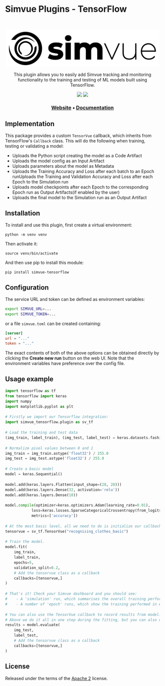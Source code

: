 # Simvue Plugins - TensorFlow

<br/>

<p align="center">
  <picture>
    <source media="(prefers-color-scheme: dark)" srcset="https://github.com/simvue-io/.github/blob/5eb8cfd2edd3269259eccd508029f269d993282f/simvue-white.png" />
    <source media="(prefers-color-scheme: light)" srcset="https://github.com/simvue-io/.github/blob/5eb8cfd2edd3269259eccd508029f269d993282f/simvue-black.png" />
    <img alt="Simvue" src="https://github.com/simvue-io/.github/blob/5eb8cfd2edd3269259eccd508029f269d993282f/simvue-black.png" width="500">
  </picture>
</p>

<p align="center">
This plugin allows you to easily add Simvue tracking and monitoring functionality to the training and testing of ML models built using TensorFlow.
</p>

<div align="center">
<a href="https://github.com/simvue-io/client/blob/main/LICENSE" target="_blank"><img src="https://img.shields.io/github/license/simvue-io/client"/></a>
<img src="https://img.shields.io/badge/python-3.10%20%7C%203.11%20%7C%203.12%20%7C%203.13-blue">
</div>

<h3 align="center">
 <a href="https://simvue.io"><b>Website</b></a>
  •
  <a href="https://docs.simvue.io"><b>Documentation</b></a>
</h3>

## Implementation
This package provides a custom `TensorVue` callback, which inherits from TensorFlow's `Callback` class. This will do the following when training, testing or validating a model:

* Uploads the Python script creating the model as a Code Artifact
* Uploads the model config as an Input Artifact
* Uploads parameters about the model as Metadata
* Uploads the Training Accuracy and Loss after each batch to an Epoch runUploads the Training and Validation Accuracy and Loss after each Epoch to the Simulation run
* Uploads model checkpoints after each Epoch to the corresponding Epoch run as Output Artifacts(if enabled by the user)
* Uploads the final model to the Simulation run as an Output Artifact

## Installation
To install and use this plugin, first create a virtual environment:
```
python -m venv venv
```
Then activate it:
```
source venv/bin/activate
```
And then use pip to install this module:
```
pip install simvue-tensorflow
```

## Configuration
The service URL and token can be defined as environment variables:
```sh
export SIMVUE_URL=...
export SIMVUE_TOKEN=...
```
or a file `simvue.toml` can be created containing:
```toml
[server]
url = "..."
token = "..."
```
The exact contents of both of the above options can be obtained directly by clicking the **Create new run** button on the web UI. Note that the environment variables have preference over the config file.

## Usage example

```python
import tensorflow as tf
from tensorflow import keras
import numpy
import matplotlib.pyplot as plt

# Firstly we import our Tensorflow integration:
import simvue_tensorflow.plugin as sv_tf

# Load the training and test data
(img_train, label_train), (img_test, label_test) = keras.datasets.fashion_mnist.load_data()

# Normalize pixel values between 0 and 1
img_train = img_train.astype('float32') / 255.0
img_test = img_test.astype('float32') / 255.0

# Create a basic model
model = keras.Sequential()

model.add(keras.layers.Flatten(input_shape=(28, 28)))
model.add(keras.layers.Dense(32, activation='relu'))
model.add(keras.layers.Dense(10))

model.compile(optimizer=keras.optimizers.Adam(learning_rate=0.01),
            loss=keras.losses.SparseCategoricalCrossentropy(from_logits=True),
            metrics=['accuracy'])

# At the most basic level, all we need to do is initialize our callback, providing a run name
tensorvue = sv_tf.TensorVue("recognising_clothes_basic")

# Train the model.
model.fit(
    img_train,
    label_train,
    epochs=5,
    validation_split=0.2,
    # Add the tensorvue class as a callback
    callbacks=[tensorvue,]
)

# That's it! Check your Simvue dashboard and you should see:
#    - A 'simulation' run, which summarises the overall training performance
#    - A number of 'epoch' runs, which show the training performed in each epoch

# You can also use the TensorVue callback to record results from model.evaluate
# Above we do it all in one step during the fitting, but you can also do it afterwards:
results = model.evaluate(
    img_test,
    label_test,
    # Add the tensorvue class as a callback
    callbacks=[tensorvue,]
)
```

## License

Released under the terms of the [Apache 2](https://github.com/simvue-io/client/blob/main/LICENSE) license.
